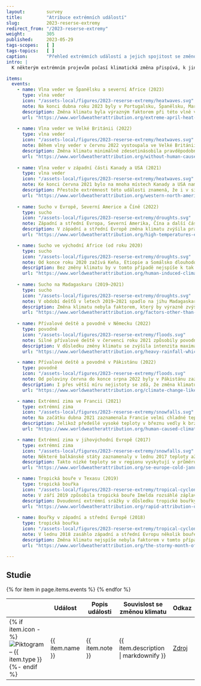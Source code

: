 ```yaml
---
layout:        survey
title:         "Atribuce extrémních událostí"
slug:          2023-reserse-extremy
redirect_from: "/2023-reserse-extremy"
weight:        305
published:     2023-05-29
tags-scopes:   [ ]
tags-topics:   [ ]
caption:       "Přehled extrémních událostí a jejich spojitost se změnou klimatu"
intro: |
  K některým extrémním projevům počasí klimatická změna přispívá, k jiným nikoli. Vědci tuto vzájemnou souvislost dlouhodobě zkoumají a v tzv. atribučních studiích popisují, jak změna klimatu ovlivnila pravděpodobnost výskytu konkrétní extrémní události, případně jak ovlivnila její intenzitu. Více o této metodě používané organizací World Weather Attribution lze najít na [našem webu](https://faktaoklimatu.cz/explainery/vliv-klimatu-na-extremy-prirucka?q=extr0my).

items:
  events:
    - name: Vlna veder ve Španělsku a severní Africe (2023)
      type: vlna veder
      icon: "/assets-local/figures/2023-reserse-extremy/heatwaves.svg"
      note: Na konci dubna roku 2023 byly v Portugalsku, Španělsku, Maroku a Alžírsku zaznamenány rekodní teploty okolo 40 °C (téměř o 20 °C více, než je běžný průměr).
      description: Změna klimatu byla výrazným faktorem při této vlně veder. V situaci, kdy by průměrná teplota planety byla na hodnotách před průmyslovou revolucí, byla by tato vlna veder nejspíše o 2°C chladnější. Zároveň pravděpodobnost takové události se zvýšila stokrát a to se jedná o konzervativní výpočet.
      url: "https://www.worldweatherattribution.org/extreme-april-heat-in-spain-portugal-morocco-algeria-almost-impossible-without-climate-change/"
    
    - name: Vlna veder ve Velké Británii (2022)
      type: vlna veder
      icon: "/assets-local/figures/2023-reserse-extremy/heatwaves.svg"
      note: Během vlny veder v červnu 2022 vystoupala ve Velké Británii teplota až na 40,3 °C, přičemž lokální teplotní rekordy padaly na mnoha místech po celé zemi.
      description: Změna klimatu minimálně zdesetinásobila pravděpodobnost výskytu této konkrétní vlny veder. V situaci kdy by průměrná teplota planety byla na úrovni před průmyslovou revolucí (o 1,2 °C chladnější), bylo by během této vlny veder nejspíše o 2 °C chladněji. Tyto výsledky jsou ovšem nejspíše příliš konzervativní a vliv změny klimatu mohl být ještě větší.
      url: "https://www.worldweatherattribution.org/without-human-caused-climate-change-temperatures-of-40c-in-the-uk-would-have-been-extremely-unlikely/"
    
    - name: Vlna veder v západní části Kanady a USA (2021)
      type: vlna veder
      icon: "/assets-local/figures/2023-reserse-extremy/heatwaves.svg"
      note: Ke konci června 2021 bylo na mnoha místech Kanady a USA naměřeno více než 40 °C a byl stanoven nový kanadský rekord: 49,6 °C.
      description: Přestože extrémnost této události znamená, že i v situaci změny klimatu jde o málo pravděpodobnou událost, výzkumy poukazují na to, že v situaci kdy by teploty byly na úrovni před průmyslovou revolucí by takto intenzivní vedra byla takřka nemožná a byla by o 2 °C chladnější.
      url: "https://www.worldweatherattribution.org/western-north-american-extreme-heat-virtually-impossible-without-human-caused-climate-change/"
   
    - name: Sucho v Evropě, Severní Americe a Číně (2022)
      type: sucho
      icon: "/assets-local/figures/2023-reserse-extremy/droughts.svg"
      note: Západní a střední Evropa, Severní Amerika, Čína a další části severní polokoule čelily během léta 2022 suchu a extrémním vedrům. Tyto podmínky vedly k nedostatku vody, požárům a významným ztrátám na úrodě.
      description: V západní a střední Evropě změna klimatu zvýšila pravděpodobnost sucha v kořenové zóně půdy v roce 2022 asi 3-4 krát a pravděpodobnost sucha v povrchové vrstvě půdy asi 5-6 krát. Tato událost by byla mnohem méně pravděpodobná ve chladnějším klimatu.
      url: "https://www.worldweatherattribution.org/high-temperatures-exacerbated-by-climate-change-made-2022-northern-hemisphere-droughts-more-likely/"

    - name: Sucho ve východní Africe (od roku 2020)
      type: sucho
      icon: "/assets-local/figures/2023-reserse-extremy/droughts.svg"
      note: Od konce roku 2020 zažívá Keňa, Etiopie a Somálsko dlouhodobé sucho v kombinaci s intenzivními přívalovými dešti, které způsobují povodně. Kombinace těchto jevů znamená ohrožení potravinové bezpečnosti pro 4 miliony lidí.
      description: Bez změny klimatu by v tomto případě nejspíše k tak výraznému suchu nedošlo. Změna klimatu vede k vyšším teplotám a k vyšší evapotranspiraci neboli vypařování vody. Konzervativní odhad poukazuje až na stonásobné zvýšení pravděpodobnosti výskytu sucha v důsledku měnícího se klima.
      url: "https://www.worldweatherattribution.org/human-induced-climate-change-increased-drought-severity-in-southern-horn-of-africa/"
    
    - name: Sucho na Madagaskaru (2019–2021)
      type: sucho
      icon: "/assets-local/figures/2023-reserse-extremy/droughts.svg"
      note: V období dešťů v letech 2019–2021 spadlo na jihu Madagaskaru téměř o polovinu méně srážek, než je běžné. V důsledku toho desítky tisíc lidí zažívaly podmínky blízké hladomoru.
      description: Změna klimatu nebyla faktorem, který by výrazně zvýšil intenzitu či pravděpodobnost tohoto extrému počasí. Aby změna klimatu v tomto případě byla výrazným faktorem, musela by globální teplota stoupnout o 2 °C v porovnání s dobou před průmyslovou revolucí.
      url: "https://www.worldweatherattribution.org/factors-other-than-climate-change-are-the-main-drivers-of-recent-food-insecurity-in-southern-madagascar/"
    
    - name: Přívalové deště a povodně v Německu (2022)
      type: povodně
      icon: "/assets-local/figures/2023-reserse-extremy/floods.svg"
      note: Silné přívalové deště v červenci roku 2021 způsobily povodně v Německu (ale také v Belgii, Lucembursku a Nizozemsku), měly více než 200 obětí a způsobily rozsáhlé škody.
      description: V důsledku změny klimatu se zvýšila intenzita maximálních jednodenních srážek přibližně o 3 - 19 % ve srovnání s globálním klimatem, které by bylo o 1,2 °C chladnější než dnešní. Podobný nárůst je i u dvoudenních srážek. Výskyt tohoto druhu události se v porovnáním s předindustriálním klimatem zvýšil v rozmezí 1,2 až 9 krát větší pravděpodobnosti. Míra nejistoty je vyšší mimo jiné kvůli rozsahu území.
      url: "https://www.worldweatherattribution.org/heavy-rainfall-which-led-to-severe-flooding-in-western-europe-made-more-likely-by-climate-change/"

    - name: Přívalové deště a povodně v Pákistánu (2022)
      type: povodně
      icon: "/assets-local/figures/2023-reserse-extremy/floods.svg"
      note: Od poloviny června do konce srpna 2022 byly v Pákistánu zaznamenány rekordní monzunové srážky (v srpnu to byl trojnásobek oproti obvyklému stavu), které vedly k rozsáhlým záplavám. Zničeno bylo 1,7 milionů domů a téměř 1500 lidí přišlo o život.
      description: I přes větší míru nejistoty se zdá, že změna klimatu mohla zvýšit intenzitu nejextrémnějších 5 dnů dešťů až o 50 %. Pokud bychom se zaměřili na delší 60 denní období dešťů tak je míra nejistoty větší v případě budoucích předpovědí ohledně intenzity extrémů v o 2 °C teplejším klimatu, zatímco u kratších 5 denních dešťů lze čekat, že budou ještě intenzivnější.
      url: "https://www.worldweatherattribution.org/climate-change-likely-increased-extreme-monsoon-rainfall-flooding-highly-vulnerable-communities-in-pakistan/"

    - name: Extrémní zima ve Francii (2021)
      type: extrémní zima
      icon: "/assets-local/figures/2023-reserse-extremy/snowfalls.svg"
      note: Na začátku dubna 2021 zaznamenala Francie velmi chladné teploty, které následovaly po nadprůměrně teplém březnu. Tyto mrazy významně poškodily zejména vinnou révu a ovocné stromy.
      description: Jelikož předešlé vysoké teploty v březnu vedly k brzkému začátku růstové sezony mnoha plodin, následné mrazy je významně poškodily. Přestože bez změny klimatu by teploty byly v tomto případě ještě nižší, nezpůsobilo by to takové škody na plodinách, jelikož růstová sezona by též začínala později. Změna klimatu zvýšila pravděpodobnost této události o 20 % až 120 %
      url: "https://www.worldweatherattribution.org/human-caused-climate-change-increased-the-likelihood-of-early-growing-period-frost-in-france/"

    - name: Extrémní zima v jihovýchodní Evropě (2017)
      type: extrémní zima
      icon: "/assets-local/figures/2023-reserse-extremy/snowfalls.svg"
      note: Některé balkánské státy zaznamenaly v lednu 2017 teploty až o 12 °C nižší, než je v daném období běžné.
      description: Takto nízké teploty se v regionu vyskytují v průměru jednou za 35 let. Od 50. Let 20. století se ovšem teplota při těchto událostech zvyšuje a bez klimatické změny by bylo v této situaci chladněji.
      url: "https://www.worldweatherattribution.org/se-europe-cold-january-2017/"

    - name: Tropická bouře v Texasu (2019)
      type: tropická bouřka
      icon: "/assets-local/figures/2023-reserse-extremy/tropical-cyclones.svg"
      note: V září 2019 způsobila tropická bouře Imelda rozsáhlé záplavy v Texasu, majetkové škody se pohybovaly v řádu miliard dolarů. Někde spadlo i více než 500 mm srážek za den.
      description: Dvoudenní extrémní srážky v důsledku tropické bouřky Imelda v této oblasti se staly dle klimatických modelů 1,6 až 2,6krát pravděpodobnější a o 9 až 17 % intenzivnější oproti situaci kdy by průměrná teplota byla na úrovni před průmyslovou revolucí.
      url: "https://www.worldweatherattribution.org/rapid-attribution-of-the-extreme-rainfall-in-texas-from-tropical-storm-imelda/"
    
    - name: Bouřky v západní a střední Evropě (2018)
      type: tropická bouřka
      icon: "/assets-local/figures/2023-reserse-extremy/tropical-cyclones.svg"
      note: V lednu 2018 zasáhlo západní a střední Evropu několik bouřek, které vedly k úmrtím i ke značným škodám na majetku. Nejvýznamnější z nich byly bouře Eleanor a Frederike.
      description: Změna klimatu nejspíše nebyla faktorem v tomto případu extrémního počasí. Do budoucna může intenzivnější změna klimatu vést k 0-20 % větší pravděpodobnosti extrémních větrů.
      url: "https://www.worldweatherattribution.org/the-stormy-month-of-january-2018-over-western-europe/"

---
```

## Studie

<table class="table table-striped table-hover mt-4 mb-4">
  <thead>
    <tr>
      <th scope="col" class="text-uppercase"></th>
      <th scope="col" class="text-uppercase">Událost</th>
      <th scope="col" class="text-uppercase">Popis události</th>
      <th scope="col" class="text-uppercase">Souvislost se změnou klimatu</th>
      <th scope="col" class="text-uppercase align-middle text-center">Odkaz</th>
    </tr>
  </thead>
  <tbody>
    {% for item in page.items.events %}
    <tr>
      <td class="align-top text-nowrap">
        {% if item.icon -%}
        <img src={{ item.icon }} class="mr-2 pictogram-small" alt="Piktogram – {{ item.type }}"/>
        {%- endif %}
      </td>
      <td class="align-top font-weight-bold">{{ item.name }}</td>
      <td class="align-top">{{ item.note }}</td>
      <td class="align-top">{{ item.description | markdownify }}</td>
      <td class="align-top">
        <a href="{{ item.url }}" class="btn btn-sm btn-secondary">Zdroj</a>
      </td>
    </tr>
    {% endfor %}
  </tbody>
 </table>
